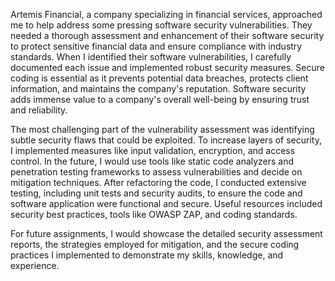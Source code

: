 
Artemis Financial, a company specializing in financial services, approached me to help address some pressing software security vulnerabilities. They needed a thorough assessment and enhancement of their software security to protect sensitive financial data and ensure compliance with industry standards. When I identified their software vulnerabilities, I carefully documented each issue and implemented robust security measures. Secure coding is essential as it prevents potential data breaches, protects client information, and maintains the company's reputation. Software security adds immense value to a company's overall well-being by ensuring trust and reliability.

The most challenging part of the vulnerability assessment was identifying subtle security flaws that could be exploited. To increase layers of security, I implemented measures like input validation, encryption, and access control. In the future, I would use tools like static code analyzers and penetration testing frameworks to assess vulnerabilities and decide on mitigation techniques. After refactoring the code, I conducted extensive testing, including unit tests and security audits, to ensure the code and software application were functional and secure. Useful resources included security best practices, tools like OWASP ZAP, and coding standards.

For future assignments, I would showcase the detailed security assessment reports, the strategies employed for mitigation, and the secure coding practices I implemented to demonstrate my skills, knowledge, and experience.






